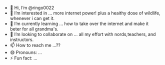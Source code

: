 - 👋 Hi, I’m @ringo0022
- 👀 I’m interested in ... more internet power! plus a heaithy dose of wildlife, whenever i can get it.
- 🌱 I’m currently learning ... how to take over the internet and make it beter for all grandma's.
- 💞️ I’m looking to collaborate on ... all my effort with nords,teachers, and instructors.
- 📫 How to reach me ...??
- 😄 Pronouns: ...
- ⚡ Fun fact: ...

<!---
ringo0022/ringo0022 is a ✨ special ✨ repository because its `README.md` (this file) appears on your GitHub profile.
You can click the Preview link to take a look at your changes.
--->
